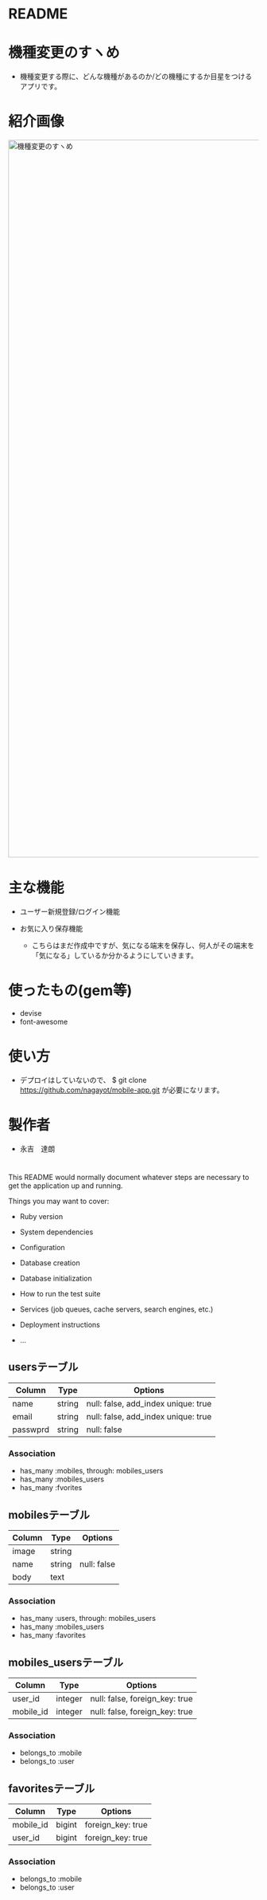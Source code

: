 # README

# 機種変更のすヽめ

* 機種変更する際に、どんな機種があるのか/どの機種にするか目星をつけるアプリです。

# 紹介画像

<img width="1440" alt="機種変更のすヽめ" src="https://user-images.githubusercontent.com/64081393/84590971-c18ef680-ae75-11ea-8c5d-015fa5013902.png">


# 主な機能

* ユーザー新規登録/ログイン機能

* お気に入り保存機能
  * こちらはまだ作成中ですが、気になる端末を保存し、何人がその端末を「気になる」しているか分かるようにしていきます。

# 使ったもの(gem等)

* devise
* font-awesome


# 使い方

* デプロイはしていないので、 $ git clone https://github.com/nagayot/mobile-app.git が必要になリます。


# 製作者

* 永吉　達朗

# 

This README would normally document whatever steps are necessary to get the
application up and running.

Things you may want to cover:

* Ruby version

* System dependencies

* Configuration

* Database creation

* Database initialization

* How to run the test suite

* Services (job queues, cache servers, search engines, etc.)

* Deployment instructions

* ...

## usersテーブル
|Column|Type|Options|
|------|----|-------|
|name|string|null: false, add_index unique: true|
|email|string|null: false, add_index unique: true|
|passwprd|string|null: false|

### Association
- has_many :mobiles, through: mobiles_users
- has_many :mobiles_users
- has_many :fvorites


## mobilesテーブル
|Column|Type|Options|
|------|----|-------|
|image|string|
|name|string|null: false|
|body|text|

### Association
- has_many :users, through: mobiles_users
- has_many :mobiles_users
- has_many :favorites


## mobiles_usersテーブル
|Column|Type|Options|
|------|----|-------|
|user_id|integer|null: false, foreign_key: true|
|mobile_id|integer|null: false, foreign_key: true|

### Association
- belongs_to :mobile
- belongs_to :user


## favoritesテーブル
|Column|Type|Options|
|------|----|-------|
|mobile_id|bigint|foreign_key: true|
|user_id|bigint|foreign_key: true|

### Association
- belongs_to :mobile
- belongs_to :user